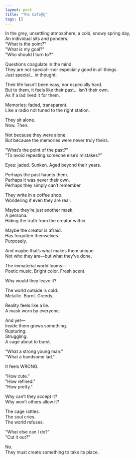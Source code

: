 ```yaml
---
layout: post
title: "The Cafe╠Ç"
tags: []
---
```


In the grey, unsettling atmosphere, a cold, snowy spring day,  
An individual sits and ponders.  
"What is the point?"  
"What is my goal?"  
"Who should I turn to?"

Questions coagulate in the mind.  
They are not special—nor especially good in all things.  
Just special... in thought.

Their life hasn’t been easy, nor especially hard.  
But to them, it feels like their past... isn’t their own.  
As if a lad lived it for them.

Memories: faded, transparent.  
Like a radio not tuned to the right station.

They sit alone.  
Now. Then.

Not because they were alone.  
But because the memories were never truly theirs.

"What’s the point of the past?"  
"To avoid repeating someone else’s mistakes?"

Eyes: jaded. Sunken. Aged beyond their years.

Perhaps the past haunts them.  
Perhaps it was never their own.  
Perhaps they simply can’t remember.

They write in a coffee shop.  
Wondering if even they are real.

Maybe they’re just another mask.  
A persona.  
Hiding the truth from the creator within.

Maybe the creator is afraid.  
Has forgotten themselves.  
Purposely.

And maybe that’s what makes them unique.  
Not who they are—but what they’ve done.

The immaterial world looms—  
Poetic music. Bright color. Fresh scent.

Why would they leave it?

The world outside is cold.  
Metallic. Burnt. Greedy.

Reality feels like a lie.  
A mask worn by everyone.

And yet—  
Inside them grows something.  
Rupturing.  
Struggling.  
A cage about to burst.

"What a strong young man."  
"What a handsome lad."

It feels WRONG.

"How cute."  
"How refined."  
"How pretty."

Why can’t they accept it?  
Why won’t others allow it?

The cage rattles.  
The soul cries.  
The world refuses.

"What else can I do?"  
"Cut it out?"

No.  
They must create something to take its place.